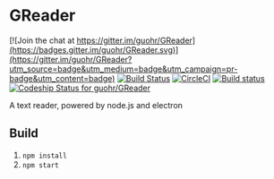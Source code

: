 # GReader

[![Join the chat at https://gitter.im/guohr/GReader](https://badges.gitter.im/guohr/GReader.svg)](https://gitter.im/guohr/GReader?utm_source=badge&utm_medium=badge&utm_campaign=pr-badge&utm_content=badge)
[![Build Status](https://travis-ci.org/guohr/GReader.svg?branch=master)](https://travis-ci.org/guohr/GReader)
[![CircleCI](https://circleci.com/gh/guohr/GReader/tree/master.svg?style=svg)](https://circleci.com/gh/guohr/GReader/tree/master)
[![Build status](https://ci.appveyor.com/api/projects/status/wpru0j5db4smdbnu?svg=true)](https://ci.appveyor.com/project/banyudu/greader)
[![Codeship Status for guohr/GReader](https://codeship.com/projects/c44a53c0-2ef8-0134-5b53-5ebc8f268022/status?branch=master)](https://codeship.com/projects/163772)

A text reader, powered by node.js and electron

## Build

1. `npm install`
2. `npm start`
